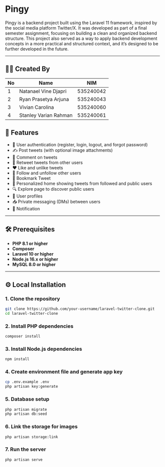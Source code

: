 # Pingy

Pingy is a backend project built using the Laravel 11 framework, inspired by the social media platform Twitter/X. It was developed as part of a final semester assignment, focusing on building a clean and organized backend structure. This project also served as a way to apply backend development concepts in a more practical and structured context, and it’s designed to be further developed in the future.

---

## 👨‍💻 Created By

| No  | Name                  | NIM       |
| --- | --------------------- | --------- |
| 1   | Natanael Vine Djapri  | 535240042 |
| 2   | Ryan Prasetya Arjuna  | 535240043 |
| 3   | Vivian Carolina       | 535240060 |
| 4   | Stanley Varian Rahman | 535240061 |

## 🚀 Features

- 🔐 User authentication (register, login, logout, and forgot password)
- ✍️ Post tweets (with optional image attachments)
- 💬 Comment on tweets
- 🔁 Retweet tweets from other users
- ❤️ Like and unlike tweets
- 👤 Follow and unfollow other users
- 🔖 Bookmark Tweet
- 🧵 Personalized home showing tweets from followed and public users
- 🔍 Explore page to discover public users
- 📸 User profiles
- 📥 Private messaging (DMs) between users
- 🔔 Notification

---

## 🛠️ Prerequisites

- **PHP 8.1 or higher**
- **Composer**
- **Laravel 10 or higher**
- **Node.js 16.x or higher**
- **MySQL 8.0 or higher**

---

## ⚙️ Local Installation

### 1. Clone the repository

```bash
git clone https://github.com/your-username/laravel-twitter-clone.git
cd laravel-twitter-clone
```

### 2. Install PHP dependencies
```bash
composer install
```

### 3. Install Node.js dependencies
```bash
npm install
```

### 4. Create environment file and generate app key
```bash
cp .env.example .env  
php artisan key:generate
```

### 5. Database setup
```bash
php artisan migrate
php artisan db:seed
```

### 6. Link the storage for images
```bash
php artisan storage:link
```

### 7. Run the server
```bash
php artisan serve
```

